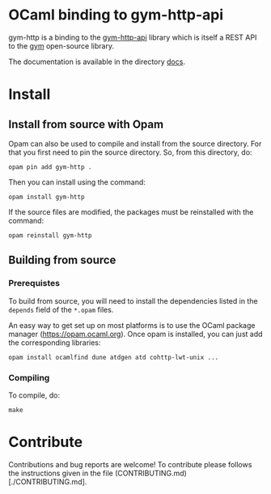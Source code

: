 # OCaml binding to gym-http-api

gym-http is a binding to the [gym-http-api](https://github.com/openai/gym-http-api) library which is itself a REST API to the [gym](https://github.com/openai/gym) open-source library.

The documentation is available in the directory [docs](./docs).

# Install

<!-- ## Quick install with Opam -->

<!-- You can install gym-http with the following command: -->
<!-- ``` -->
<!-- opam install gym-http -->
<!-- ``` -->



## Install from source with Opam

Opam can also be used to compile and install from the source
directory. For that you first need to pin the source directory.
So, from this directory, do:
```
opam pin add gym-http .
```

Then you can install using the command:
```
opam install gym-http
```

If the source files are modified, the packages must be reinstalled
with the command:
```
opam reinstall gym-http
```


## Building from source
### Prerequistes

To build from source, you will need to install the dependencies
listed in the `depends` field of the `*.opam` files.

An easy way to get set up on most platforms is to use the OCaml
package manager (https://opam.ocaml.org). Once opam is installed, you
can just add the corresponding libraries:
```
opam install ocamlfind dune atdgen atd cohttp-lwt-unix ...
```

### Compiling

To compile, do:

```
make
```


# Contribute

Contributions and bug reports are welcome!
To contribute please follows the instructions given in the file (CONTRIBUTING.md)[./CONTRIBUTING.md].


